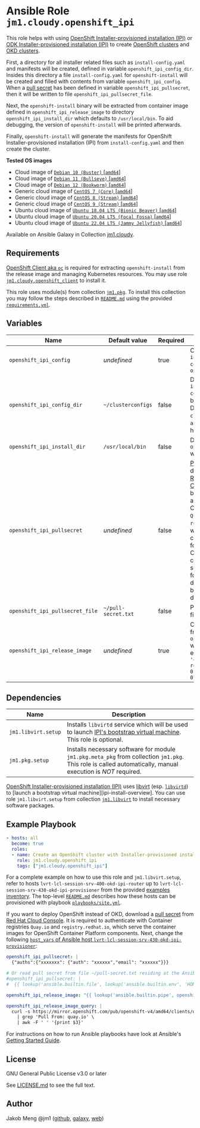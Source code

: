 # Ansible Role `jm1.cloudy.openshift_ipi`

This role helps with using [OpenShift Installer-provisioned installation (IPI)][ocp-ipi] or
[ODK Installer-provisioned installation (IPI)][okd-ipi] to create [OpenShift clusters][ocp] and [OKD clusters][okd].

First, a directory for all installer related files such as `install-config.yaml` and manifests will be created, defined
in variable `openshift_ipi_config_dir`. Insides this directory a file `install-config.yaml` for `openshift-install`
will be created and filled with contents from variable `openshift_ipi_config`. When a [pull secret][
using-image-pull-secrets] has been defined in variable `openshift_ipi_pullsecret`, then it will be written to file
`openshift_ipi_pullsecret_file`.

Next, the `openshift-install` binary will be extracted from container image defined in `openshift_ipi_release_image` to
directory `openshift_ipi_install_dir` which defaults to `/usr/local/bin`. To aid debugging, the version of
`openshift-install` will be printed afterwards.

Finally, `openshift-install` will generate the manifests for OpenShift Installer-provisioned installation (IPI) from
`install-config.yaml` and then create the cluster.

[ocp]: https://openshift.com/
[ocp-ipi]: https://docs.openshift.com/container-platform/4.13/installing/installing_bare_metal_ipi/ipi-install-overview.html
[okd]: https://www.okd.io/
[okd-ipi]: https://docs.okd.io/latest/installing/installing_bare_metal_ipi/ipi-install-overview.html

**Tested OS images**
- Cloud image of [`Debian 10 (Buster)` \[`amd64`\]](https://cdimage.debian.org/cdimage/openstack/current/)
- Cloud image of [`Debian 11 (Bullseye)` \[`amd64`\]](https://cdimage.debian.org/images/cloud/bullseye/latest/)
- Cloud image of [`Debian 12 (Bookworm)` \[`amd64`\]](https://cdimage.debian.org/images/cloud/bookworm/)
- Generic cloud image of [`CentOS 7 (Core)` \[`amd64`\]](https://cloud.centos.org/centos/7/images/)
- Generic cloud image of [`CentOS 8 (Stream)` \[`amd64`\]](https://cloud.centos.org/centos/8-stream/x86_64/images/)
- Generic cloud image of [`CentOS 9 (Stream)` \[`amd64`\]](https://cloud.centos.org/centos/9-stream/x86_64/images/)
- Ubuntu cloud image of [`Ubuntu 18.04 LTS (Bionic Beaver)` \[`amd64`\]](https://cloud-images.ubuntu.com/bionic/current/)
- Ubuntu cloud image of [`Ubuntu 20.04 LTS (Focal Fossa)` \[`amd64`\]](https://cloud-images.ubuntu.com/focal/)
- Ubuntu cloud image of [`Ubuntu 22.04 LTS (Jammy Jellyfish)` \[`amd64`\]](https://cloud-images.ubuntu.com/jammy/)

Available on Ansible Galaxy in Collection [jm1.cloudy](https://galaxy.ansible.com/jm1/cloudy).

## Requirements

[OpenShift Client aka `oc`][ocp-oc] is required for extracting `openshift-install` from the release image and managing
Kubernetes resources. You may use role [`jm1.cloudy.openshift_client`](../openshift_client/README.md) to install it.

[ocp-oc]: https://github.com/openshift/oc

This role uses module(s) from collection [`jm1.pkg`][galaxy-jm1-pkg]. To install this collection you may follow the
steps described in [`README.md`][jm1-cloudy-readme] using the provided [`requirements.yml`][jm1-cloudy-requirements].

[galaxy-jm1-pkg]: https://galaxy.ansible.com/jm1/pkg
[jm1-cloudy-readme]: ../../README.md
[jm1-cloudy-requirements]: ../../requirements.yml

## Variables

| Name                            | Default value       | Required | Description |
| ------------------------------- | ------------------- | -------- | ----------- |
| `openshift_ipi_config`          | *undefined*         | true     | Contents of `install-config.yaml` file for `openshift-install` |
| `openshift_ipi_config_dir`      | `~/clusterconfigs`  | false    | Directory where `install-config.yaml` file will be created. Defaults to `clusterconfigs` in `ansible_user`'s home |
| `openshift_ipi_install_dir`     | `/usr/local/bin`    | false    | Directory where `openshift-install` will be installed to |
| `openshift_ipi_pullsecret`      | *undefined*         | false    | [Pull secret][using-image-pull-secrets] downloaded from [Red Hat Cloud Console][rh-console-ipi] which will be used to authenticate with Container registries `Quay.io` and `registry.redhat.io`, which serve the container images for OpenShift Container Platform components. A pull secret is required for OpenShift deployments only, but not for OKD deployments. |
| `openshift_ipi_pullsecret_file` | `~/pull-secret.txt` | false    | Path to pull secret file |
| `openshift_ipi_release_image`   | *undefined*         | true     | Container image from which `openshift-install` will be extracted, e.g. `'quay.io/okd/scos-release:4.13.0-0.okd-scos-2023-07-20-165025'` |

[rh-console-ipi]: https://console.redhat.com/openshift/install/metal/installer-provisioned
[using-image-pull-secrets]: https://docs.openshift.com/container-platform/4.13/openshift_images/managing_images/using-image-pull-secrets.html

## Dependencies

| Name                | Description |
| ------------------- | ----------- |
| `jm1.libvirt.setup` | Installs `libvirtd` service which will be used to launch [IPI's bootstrap virtual machine][ocp-ipi]. This role is optional. |
| `jm1.pkg.setup`     | Installs necessary software for module `jm1.pkg.meta_pkg` from collection `jm1.pkg`. This role is called automatically, manual execution is *NOT* required. |

[OpenShift Installer-provisioned installation (IPI)][ocp-ipi] uses [libvirt][libvirt] (esp. [`libvirtd`][libvirtd]) to
[launch a bootstrap virtual machine][ipi-install-overview]. You can use role `jm1.libvirt.setup` from collection
[`jm1.libvirt`][galaxy-jm1-libvirt] to install necessary software packages.

[galaxy-jm1-libvirt]: https://galaxy.ansible.com/jm1/libvirt
[libvirt]: https://libvirt.org/
[libvirtd]: https://www.libvirt.org/manpages/libvirtd.html

## Example Playbook

```yml
- hosts: all
  become: true
  roles:
  - name: Create an OpenShift cluster with Installer-provisioned installation (IPI)
    role: jm1.cloudy.openshift_ipi
    tags: ["jm1.cloudy.openshift_ipi"]
```

For a complete example on how to use this role and `jm1.libvirt.setup`, refer to hosts
`lvrt-lcl-session-srv-400-okd-ipi-router` up to `lvrt-lcl-session-srv-430-okd-ipi-provisioner` from the provided
[examples inventory][inventory-example]. The top-level [`README.md`][jm1-cloudy-readme] describes how these hosts can be
provisioned with playbook [`playbooks/site.yml`][playbook-site-yml].

If you want to deploy OpenShift instead of OKD, download a [pull secret][using-image-pull-secrets] from [Red Hat Cloud
Console][rh-console-ipi]. It is required to authenticate with Container registries `Quay.io` and `registry.redhat.io`,
which serve the container images for OpenShift Container Platform components. Next, change the following [`host_vars` of
Ansible host `lvrt-lcl-session-srv-430-okd-ipi-provisioner`][provisioner-host-vars]:

```yml
openshift_ipi_pullsecret: |
  {"auths":{"xxxxxxx": {"auth": "xxxxxx","email": "xxxxxx"}}}

# Or read pull secret from file ~/pull-secret.txt residing at the Ansible controller
#openshift_ipi_pullsecret: |
#  {{ lookup('ansible.builtin.file', lookup('ansible.builtin.env', 'HOME') + '/pull-secret.txt') }}

openshift_ipi_release_image: "{{ lookup('ansible.builtin.pipe', openshift_ipi_release_image_query) }}"

openshift_ipi_release_image_query: |
  curl -s https://mirror.openshift.com/pub/openshift-v4/amd64/clients/ocp/stable-4.13/release.txt \
    | grep 'Pull From: quay.io' \
    | awk -F ' ' '{print $3}'
```

[inventory-example]: ../../inventory/
[playbook-site-yml]: ../../playbooks/site.yml
[provisioner-host-vars]: ../../inventory/host_vars/lvrt-lcl-session-srv-430-okd-ipi-provisioner.yml

For instructions on how to run Ansible playbooks have look at Ansible's
[Getting Started Guide](https://docs.ansible.com/ansible/latest/network/getting_started/first_playbook.html).

## License

GNU General Public License v3.0 or later

See [LICENSE.md](../../LICENSE.md) to see the full text.

## Author

Jakob Meng
@jm1 ([github](https://github.com/jm1), [galaxy](https://galaxy.ansible.com/jm1), [web](http://www.jakobmeng.de))
